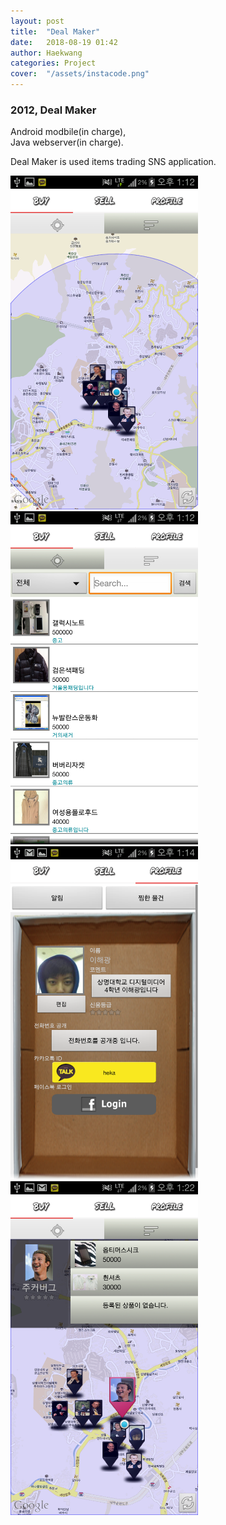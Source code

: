 ```yaml
---
layout: post
title:  "Deal Maker"
date:   2018-08-19 01:42
author: Haekwang
categories: Project
cover:  "/assets/instacode.png"
---
```


### 2012, Deal Maker  
Android modbile(in charge),  
Java webserver(in charge).  
  
Deal Maker is used items trading SNS application.  
  
<img src="/assets/res/20180819/20180819_2_1.png" alt="image1" width="300px"/>    
<img src="/assets/res/20180819/20180819_2_2.png" alt="image2" width="300px"/>    
<img src="/assets/res/20180819/20180819_2_3.png" alt="image3" width="300px"/>    
<img src="/assets/res/20180819/20180819_2_4.png" alt="image4" width="300px"/>    


  


